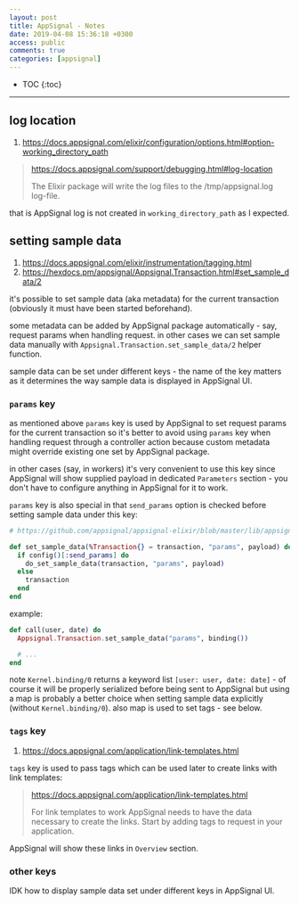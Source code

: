 ```yaml
---
layout: post
title: AppSignal - Notes
date: 2019-04-08 15:36:18 +0300
access: public
comments: true
categories: [appsignal]
---
```


<!-- more -->

* TOC
{:toc}
<hr>

log location
------------

1. <https://docs.appsignal.com/elixir/configuration/options.html#option-working_directory_path>

> <https://docs.appsignal.com/support/debugging.html#log-location>
>
> The Elixir package will write the log files to the /tmp/appsignal.log
> log-file.

that is AppSignal log is not created in `working_directory_path` as I expected.

setting sample data
-------------------

1. <https://docs.appsignal.com/elixir/instrumentation/tagging.html>
3. <https://hexdocs.pm/appsignal/Appsignal.Transaction.html#set_sample_data/2>

it's possible to set sample data (aka metadata) for the current transaction
(obviously it must have been started beforehand).

some metadata can be added by AppSignal package automatically - say, request
params when handling request. in other cases we can set sample data manually
with `Appsignal.Transaction.set_sample_data/2` helper function.

sample data can be set under different keys - the name of the key matters as
it determines the way sample data is displayed in AppSignal UI.

### `params` key

as mentioned above `params` key is used by AppSignal to set request params
for the current transaction so it's better to avoid using `params` key when
handling request through a controller action because custom metadata might
override existing one set by AppSignal package.

in other cases (say, in workers) it's very convenient to use this key since
AppSignal will show supplied payload in dedicated `Parameters` section - you
don't have to configure anything in AppSignal for it to work.

`params` key is also special in that `send_params` option is checked before
setting sample data under this key:

```elixir
# https://github.com/appsignal/appsignal-elixir/blob/master/lib/appsignal/transaction.ex#L263

def set_sample_data(%Transaction{} = transaction, "params", payload) do
  if config()[:send_params] do
    do_set_sample_data(transaction, "params", payload)
  else
    transaction
  end
end
```

example:

```elixir
def call(user, date) do
  Appsignal.Transaction.set_sample_data("params", binding())

  # ...
end
```

note `Kernel.binding/0` returns a keyword list `[user: user, date: date]` -
of course it will be properly serialized before being sent to AppSignal but
using a map is probably a better choice when setting sample data explicitly
(without `Kernel.binding/0`). also map is used to set tags - see below.

### `tags` key

1. <https://docs.appsignal.com/application/link-templates.html>

`tags` key is used to pass tags which can be used later to create links with
link templates:

> <https://docs.appsignal.com/application/link-templates.html>
>
> For link templates to work AppSignal needs to have the data necessary
> to create the links. Start by adding tags to request in your application.

AppSignal will show these links in `Overview` section.

### other keys

IDK how to display sample data set under different keys in AppSignal UI.
